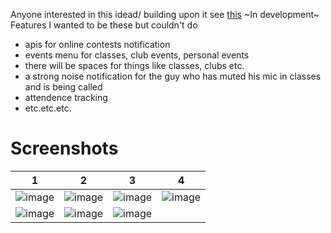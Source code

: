 Anyone interested in this idead/ building upon it see [this](https://rahul-gill.github.io/docs/mobile-app-dev/Apps#college-space)
~In development~ 
Features I wanted to be these but couldn't do
- apis for online contests notification
- events menu for classes, club events, personal events 
- there will be spaces for things like classes, clubs etc.
- a strong noise notification for the guy who has muted his mic in classes and is being called
- attendence tracking
- etc.etc.etc.

# Screenshots
| 1 | 2 | 3 | 4|
|---|---|---|---|
![image](https://user-images.githubusercontent.com/76812499/168151634-f5d5c462-c6e1-443e-be09-bbdc6d4d61a1.png)| ![image](https://user-images.githubusercontent.com/76812499/168151659-6a038aa5-36b3-4b18-a1f0-977e70a9f816.png)| ![image](https://user-images.githubusercontent.com/76812499/168151676-3b59c28a-afc9-4760-b928-7da1b216c3f3.png)|![image](https://user-images.githubusercontent.com/76812499/168151694-d44fdcf7-6109-4c90-a15e-dd5d0aa2789e.png)
|![image](https://user-images.githubusercontent.com/76812499/168151724-7dc7da14-793e-4e95-a488-2fef2f30685c.png)| ![image](https://user-images.githubusercontent.com/76812499/168151750-fe7d8018-7aec-4beb-9c52-675f7888c545.png)|![image](https://user-images.githubusercontent.com/76812499/168151816-68929481-498e-49e7-a7a3-5665b9e78a9a.png)||







